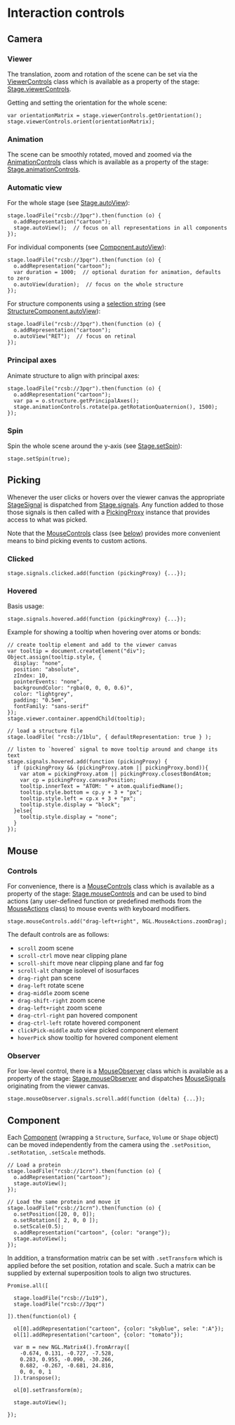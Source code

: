 
# Interaction controls

## Camera

### Viewer

The translation, zoom and rotation of the scene can be set via the [ViewerControls](../class/src/controls/viewer-controls.js~ViewerControls.html) class which is available as a property of the stage: [Stage.viewerControls](../class/src/stage/stage.js~Stage.html#instance-member-viewerControls).

Getting and setting the orientation for the whole scene:
```
var orientationMatrix = stage.viewerControls.getOrientation();
stage.viewerControls.orient(orientationMatrix);
```


### Animation

The scene can be smoothly rotated, moved and zoomed via the [AnimationControls](../class/src/controls/animation-controls.js~AnimationControls.html) class which is available as a property of the stage: [Stage.animationControls](../class/src/stage/stage.js~Stage.html#instance-member-animationControls).


### Automatic view

For the whole stage (see [Stage.autoView](../class/src/stage/stage.js~Stage.html#instance-method-autoView)):
```
stage.loadFile("rcsb://3pqr").then(function (o) {
  o.addRepresentation("cartoon");
  stage.autoView();  // focus on all representations in all components
});
```

For individual components (see [Component.autoView](../class/src/component/component.js~Component.html#instance-method-autoView)):
```
stage.loadFile("rcsb://3pqr").then(function (o) {
  o.addRepresentation("cartoon");
  var duration = 1000;  // optional duration for animation, defaults to zero
  o.autoView(duration);  // focus on the whole structure
});
```

For structure components using a [selection string](./usage/selection-language.html) (see [StructureComponent.autoView](../class/src/component/structure-component.js~StructureComponent.html#instance-method-autoView)):
```
stage.loadFile("rcsb://3pqr").then(function (o) {
  o.addRepresentation("cartoon");
  o.autoView("RET");  // focus on retinal
});
```


### Principal axes

Animate structure to align with principal axes:
```
stage.loadFile("rcsb://3pqr").then(function (o) {
  o.addRepresentation("cartoon");
  var pa = o.structure.getPrincipalAxes();
  stage.animationControls.rotate(pa.getRotationQuaternion(), 1500);
});
```


### Spin

Spin the whole scene around the y-axis (see [Stage.setSpin](../class/src/stage/stage.js~Stage.html#instance-method-setSpin)):

```
stage.setSpin(true);
```


## Picking

Whenever the user clicks or hovers over the viewer canvas the appropriate [StageSignal](../typedef/index.html#static-typedef-StageSignals) is dispatched from [Stage.signals](../class/src/stage/stage.js~Stage.html#instance-member-signals). Any function added to those those signals is then called with a [PickingProxy](../class/src/controls/picking-proxy.js~PickingProxy.html) instance that provides access to what was picked.

Note that the [MouseControls](../class/src/controls/mouse-controls.js~MouseControls.html) class (see [below](#controls)) provides more convenient means to bind picking events to custom actions.


### Clicked

```
stage.signals.clicked.add(function (pickingProxy) {...});
```


### Hovered

Basis usage:

```
stage.signals.hovered.add(function (pickingProxy) {...});
```

Example for showing a tooltip when hovering over atoms or bonds:

```
// create tooltip element and add to the viewer canvas
var tooltip = document.createElement("div");
Object.assign(tooltip.style, {
  display: "none",
  position: "absolute",
  zIndex: 10,
  pointerEvents: "none",
  backgroundColor: "rgba(0, 0, 0, 0.6)",
  color: "lightgrey",
  padding: "0.5em",
  fontFamily: "sans-serif"
});
stage.viewer.container.appendChild(tooltip);

// load a structure file
stage.loadFile( "rcsb://1blu", { defaultRepresentation: true } );

// listen to `hovered` signal to move tooltip around and change its text
stage.signals.hovered.add(function (pickingProxy) {
  if (pickingProxy && (pickingProxy.atom || pickingProxy.bond)){
    var atom = pickingProxy.atom || pickingProxy.closestBondAtom;
    var cp = pickingProxy.canvasPosition;
    tooltip.innerText = "ATOM: " + atom.qualifiedName();
    tooltip.style.bottom = cp.y + 3 + "px";
    tooltip.style.left = cp.x + 3 + "px";
    tooltip.style.display = "block";
  }else{
    tooltip.style.display = "none";
  }
});
```


## Mouse

### Controls

For convenience, there is a [MouseControls](../class/src/controls/mouse-controls.js~MouseControls.html) class which is available as a property of the stage: [Stage.mouseControls](../class/src/stage/stage.js~Stage.html#instance-member-mouseControls) and can be used to bind actions (any user-defined function or predefined methods from the [MouseActions](../class/src/controls/mouse-actions.js~MouseActions.html) class) to mouse events with keyboard modifiers.

```
stage.mouseControls.add("drag-left+right", NGL.MouseActions.zoomDrag);
```

The default controls are as follows:

- `scroll` zoom scene
- `scroll-ctrl` move near clipping plane
- `scroll-shift` move near clipping plane and far fog
- `scroll-alt` change isolevel of isosurfaces
- `drag-right` pan scene
- `drag-left` rotate scene
- `drag-middle` zoom scene
- `drag-shift-right` zoom scene
- `drag-left+right` zoom scene
- `drag-ctrl-right` pan hovered component
- `drag-ctrl-left` rotate hovered component
- `clickPick-middle` auto view picked component element
- `hoverPick` show tooltip for hovered component element


### Observer

For low-level control, there is a [MouseObserver](../class/src/stage/mouse-observer.js~MouseObserver.html) class which is available as a property of the stage: [Stage.mouseObserver](../class/src/stage/stage.js~Stage.html#instance-member-mouseObserver) and dispatches [MouseSignals](../typedef/index.html#static-typedef-MouseSignals) originating from the viewer canvas.

```
stage.mouseObserver.signals.scroll.add(function (delta) {...});
```


## Component

Each [Component](../class/src/component/component.js~Component.html) (wrapping a `Structure`, `Surface`, `Volume` or `Shape` object) can be moved independently from the camera using the `.setPosition`, `.setRotation`, `.setScale` methods.

```
// Load a protein
stage.loadFile("rcsb://1crn").then(function (o) {
  o.addRepresentation("cartoon");
  stage.autoView();
});

// Load the same protein and move it
stage.loadFile("rcsb://1crn").then(function (o) {
  o.setPosition([20, 0, 0]);
  o.setRotation([ 2, 0, 0 ]);
  o.setScale(0.5);
  o.addRepresentation("cartoon", {color: "orange"});
  stage.autoView();
});
```


In addition, a transformation matrix can be set with `.setTransform` which is applied before the set position, rotation and scale. Such a matrix can be supplied by external superposition tools to align two structures.

```
Promise.all([

  stage.loadFile("rcsb://1u19"),
  stage.loadFile("rcsb://3pqr")

]).then(function(ol) {

  ol[0].addRepresentation("cartoon", {color: "skyblue", sele: ":A"});
  ol[1].addRepresentation("cartoon", {color: "tomato"});

  var m = new NGL.Matrix4().fromArray([
    -0.674, 0.131, -0.727, -7.528,
    0.283, 0.955, -0.090, -30.266,
    0.682, -0.267, -0.681, 24.816,
    0, 0, 0, 1
  ]).transpose();

  ol[0].setTransform(m);

  stage.autoView();

});
```
